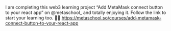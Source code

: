 I am completing this web3 learning project “Add MetaMask connect button to your react app” on @metaschool\_ and totally enjoying it. Follow the link to start your learning too. 🔮🔮 https://metaschool.so/courses/add-metamask-connect-button-to-your-react-app
